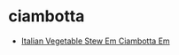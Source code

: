 # ciambotta

 * [Italian Vegetable Stew Em Ciambotta Em](../index/i/italian-vegetable-stew-em-ciambotta-em-355473.json)
